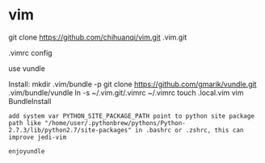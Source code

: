 vim
===

git clone https://github.com/chihuanqi/vim.git .vim.git

.vimrc config

use vundle

Install:
    mkdir .vim/bundle -p
    git clone https://github.com/gmarik/vundle.git .vim/bundle/vundle
    ln -s ~/.vim.git/.vimrc ~/.vimrc
	touch .local.vim
    vim
    BundleInstall

	add system var PYTHON_SITE_PACKAGE_PATH point to python site package path like "/home/user/.pythonbrew/pythons/Python-2.7.3/lib/python2.7/site-packages" in .bashrc or .zshrc, this can improve jedi-vim

    enjoyundle
